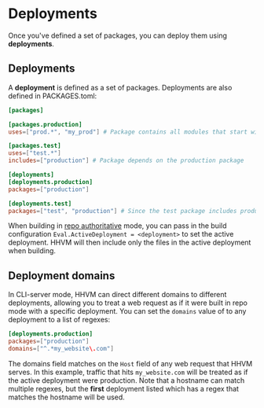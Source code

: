 # Deployments

Once you've defined a set of packages, you can deploy them using **deployments**.

## Deployments
A **deployment** is defined as a set of packages. Deployments are also defined in PACKAGES.toml:

```toml PACKAGES.toml
[packages]

[packages.production]
uses=["prod.*", "my_prod"] # Package contains all modules that start with `prod`, and the module "my_prod".

[packages.test]
uses=["test.*"]
includes=["production"] # Package depends on the production package

[deployments]
[deployments.production]
packages=["production"]

[deployments.test]
packages=["test", "production"] # Since the test package includes production, they must be deployed together.
```

When building in [repo authoritative](/hack/../hhvm/advanced-usage/repo-authoritative) mode, you can pass in the build configuration `Eval.ActiveDeployment = <deployment>` to set the active deployment. HHVM will then include only the files in the active deployment when building.

## Deployment domains
In CLI-server mode, HHVM can direct different domains to different deployments, allowing you to treat a web request as if it were built in repo mode with a specific deployment. You can set the `domains` value of to any deployment to a list of regexes:

```toml
[deployments.production]
packages=["production"]
domains=["^.*my_website\.com"]
```
The domains field matches on the `Host` field of any web request that HHVM serves. In this example, traffic that hits `my_website.com` will be treated as if the active deployment were production. Note that a hostname can match multiple regexes, but the **first** deployment listed which has a regex that matches the hostname will be used.
